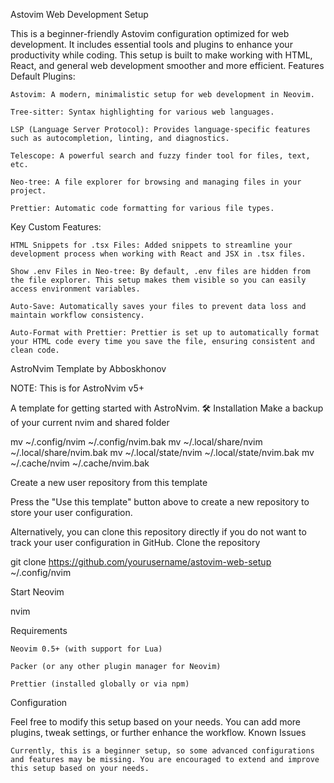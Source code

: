 Astovim Web Development Setup

This is a beginner-friendly Astovim configuration optimized for web development. It includes essential tools and plugins to enhance your productivity while coding. This setup is built to make working with HTML, React, and general web development smoother and more efficient.
Features
Default Plugins:

    Astovim: A modern, minimalistic setup for web development in Neovim.

    Tree-sitter: Syntax highlighting for various web languages.

    LSP (Language Server Protocol): Provides language-specific features such as autocompletion, linting, and diagnostics.

    Telescope: A powerful search and fuzzy finder tool for files, text, etc.

    Neo-tree: A file explorer for browsing and managing files in your project.

    Prettier: Automatic code formatting for various file types.

Key Custom Features:

    HTML Snippets for .tsx Files: Added snippets to streamline your development process when working with React and JSX in .tsx files.

    Show .env Files in Neo-tree: By default, .env files are hidden from the file explorer. This setup makes them visible so you can easily access environment variables.

    Auto-Save: Automatically saves your files to prevent data loss and maintain workflow consistency.

    Auto-Format with Prettier: Prettier is set up to automatically format your HTML code every time you save the file, ensuring consistent and clean code.

AstroNvim Template by Abboskhonov

NOTE: This is for AstroNvim v5+

A template for getting started with AstroNvim.
🛠️ Installation
Make a backup of your current nvim and shared folder

mv ~/.config/nvim ~/.config/nvim.bak
mv ~/.local/share/nvim ~/.local/share/nvim.bak
mv ~/.local/state/nvim ~/.local/state/nvim.bak
mv ~/.cache/nvim ~/.cache/nvim.bak

Create a new user repository from this template

Press the "Use this template" button above to create a new repository to store your user configuration.

Alternatively, you can clone this repository directly if you do not want to track your user configuration in GitHub.
Clone the repository

git clone https://github.com/yourusername/astovim-web-setup ~/.config/nvim

Start Neovim

nvim

Requirements

    Neovim 0.5+ (with support for Lua)

    Packer (or any other plugin manager for Neovim)

    Prettier (installed globally or via npm)

Configuration

Feel free to modify this setup based on your needs. You can add more plugins, tweak settings, or further enhance the workflow.
Known Issues

    Currently, this is a beginner setup, so some advanced configurations and features may be missing. You are encouraged to extend and improve this setup based on your needs.
